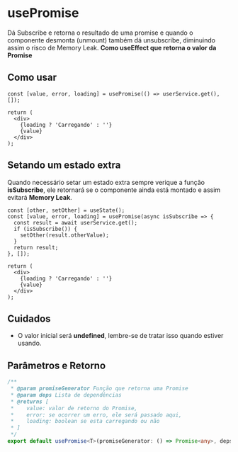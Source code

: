 # usePromise

Dá Subscribe e retorna o resultado de uma promise e quando o componente desmonta (unmount) também dá unsubscribe,
diminuindo assim o risco de Memory Leak. **Como useEffect que retorna o valor da Promise**

## Como usar

```tsx
const [value, error, loading] = usePromise(() => userService.get(), []);

return (
  <div>
    {loading ? 'Carregando' : ''}
    {value}
  </div>
);
```

## Setando um estado extra

Quando necessário setar um estado extra sempre verique a função **isSubscribe**, ele retornará se o componente ainda está
montado e assim evitará **Memory Leak**.

```tsx
const [other, setOther] = useState();
const [value, error, loading] = usePromise(async isSubscribe => {
  const result = await userService.get();
  if (isSubscribe()) {
    setOther(result.otherValue);
  }
  return result;
}, []);

return (
  <div>
    {loading ? 'Carregando' : ''}
    {value}
  </div>
);
```

## Cuidados

- O valor inicial será **undefined**, lembre-se de tratar isso quando estiver usando.

## Parâmetros e Retorno

```ts
/**
 * @param promiseGenerator Função que retorna uma Promise
 * @param deps Lista de dependências
 * @returns [
 *    value: valor de retorno do Promise,
 *    error: se ocorrer um erro, ele será passado aqui,
 *    loading: boolean se esta carregando ou não
 * ]
 */
export default usePromise<T>(promiseGenerator: () => Promise<any>, deps: React.DependencyList): [T, any, boolean];
```
